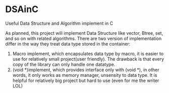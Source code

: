 # DSAinC
Useful Data Structure and Algorithm implement in C

As planned, this project will implement Data Structure like vector, Btree, set, and so on with related algorithms.
There are two version of implementation differ in the way they treat data type stored in the container:
1. Macro implement, which encapsulates data type by macro, it is easier to use for relatively small project(user friendly). The drawback is that every copy of the library can only handle one datatype. 
2. (void *)implement, which provides interface only with (void *), in other words, it only works as memory manager, unsensity to data type. It is helpful for relatively big project but hard to use (even for me the writer LOL)

